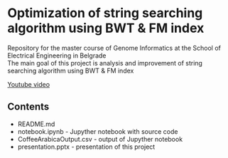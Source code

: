 # Optimization of string searching algorithm using BWT & FM index
  <p>
 <div> Repository for the master course of Genome Informatics at the School of Electrical Engineering in Belgrade </div>
  The main goal of this project is analysis and improvement  of string searching algorithm using BWT & FM index
  <br>
  </p>
  <a href="https://youtu.be/2SiScMkcJ_4">Youtube video</a>
  
  <h2> Contents </h2>
  <ul>
    <li>README.md</li>
    <li>notebook.ipynb - Jupyther notebook with source code</li>
    <li>CoffeeArabicaOutput.csv - output of Jupyther notebook</li>
    <li>presentation.pptx - presentation of this project</li>
       
    
</ul>



